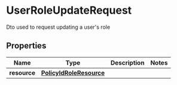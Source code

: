 

# UserRoleUpdateRequest

Dto used to request updating a user's role

## Properties

Name | Type | Description | Notes
------------ | ------------- | ------------- | -------------
**resource** | [**PolicyIdRoleResource**](PolicyIdRoleResource.md) |  | 



